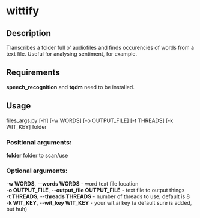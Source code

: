 # wittify

## Description  
Transcribes a folder full o' audiofiles and finds occurencies of words from a text file. Useful for analysing sentiment, for example.

## Requirements
**speech_recognition** and **tqdm** need to be installed.

## Usage  
files_args.py [-h] [-w WORDS] [-o OUTPUT_FILE] [-t THREADS] [-k WIT_KEY] folder  

### Positional arguments:  
  **folder**                folder to scan/use  

### Optional arguments:   
  -**w WORDS**, --**words WORDS** - word text file location  
  -**o OUTPUT_FILE**, --**output_file OUTPUT_FILE** - text file to output things  
  -**t THREADS**, --**threads THREADS** - number of threads to use; default is 8  
  -**k WIT_KEY**, --**wit_key WIT_KEY** - your wit.ai key (a default sure is added, but huh)